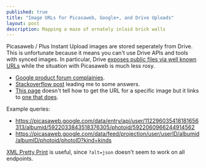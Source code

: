```yaml
---
published: true
title: "Image URLs for Picasaweb, Google+, and Drive Uploads"
layout: post
description: Mapping a maze of ornately inlaid brick walls
---
```


Picasaweb / Plus Instant Upload images are stored seperately from Drive. This is unfortunate because it means you can't use Drive APIs and tools with synced images. In particular, Drive [exposes public files via well known URLs](http://googlesystem.blogspot.com/2013/02/permalinks-for-google-drive-images.html) while the situation with Picasaweb is much less rosy. 

 * [Google product forum complainies](http://productforums.google.com/forum/#!topic/google-plus-discuss/EmzZ1foTYuk).
 * [Stackoverflow post](http://stackoverflow.com/questions/15183212/google-plus-album-urls) leading me to some answers.
 * [This page](https://developers.google.com/picasa-web/docs/2.0/developers_guide_protocol) doesn't tell how to get the URL for a specific image but it links to [one that does](https://developers.google.com/picasa-web/docs/2.0/reference#media_reference).

Example queries: 

* https://picasaweb.google.com/data/entry/api/user/112296035418181656313/albumid/5922033843518376305/photoid/5922060966244914562
* https://picasaweb.google.com/data/feed/projection/user/userID/albumid/albumID/photoid/photoID?kind=kinds

[XML Pretty Print](http://xmlprettyprint.com/) is useful, since `?alt=json` doesn't seem to work on all endpoints.

